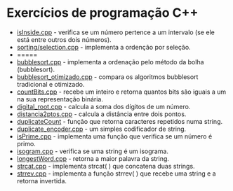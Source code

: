 # Exercícios de programação C++
- <a href="https://github.com/arataca89/Cplusplus/blob/main/isInside.cpp">isInside.cpp</a> - verifica se um número pertence a um intervalo (se ele está entre outros dois números).
- <a href="https://github.com/arataca89/Cplusplus/blob/main/sorting/selection.cpp">sorting/selection.cpp</a> - implementa a ordenção por seleção.
- =====
- <a href="https://github.com/arataca89/Cplusplus/blob/main/bubblesort.cpp">bubblesort.cpp</a> - implementa a ordenação pelo método da bolha (bubblesort).
- <a href="https://github.com/arataca89/Cplusplus/blob/main/bubblesort_otimizado.cpp">bubblesort_otimizado.cpp</a> - compara os algoritmos bubblesort tradicional e otimizado.
- <a href="https://github.com/arataca89/Cplusplus/edit/main/countBits.cpp">countBits.cpp</a> - recebe um inteiro e retorna quantos bits são iguais a um na sua representação binária.
- <a href="https://github.com/arataca89/Cplusplus/edit/main/digital_root.cpp">digital_root.cpp</a> - calcula a soma dos dígitos de um número.
-  <a href="distancia2ptos.cpp">distancia2ptos.cpp</a> - calcula a distância entre dois pontos.
- <a href="https://github.com/arataca89/Cplusplus/blob/main/duplicateCount.cpp">duplicateCount</a> - função que retorna caracteres repetidos numa string.
- <a href="https://github.com/arataca89/Cplusplus/blob/main/duplicate_encoder.cpp">duplicate_encoder.cpp</a> - um simples codificador de string.
- <a href="https://github.com/arataca89/Cplusplus/blob/main/isPrime.cpp">isPrime.cpp</a> - implementa uma função que verifica se um número é primo.
- <a href="https://github.com/arataca89/Cplusplus/blob/main/isogram.cpp">isogram.cpp</a> - verifica se uma string é um isograma.
- <a href="https://github.com/arataca89/Cplusplus/edit/main/longestWord.cpp">longestWord.cpp</a> - retorna a maior palavra da string.
- <a href="https://github.com/arataca89/Cplusplus/edit/main/strcat.cpp">strcat.cpp</a> - implementa strcat( ) que concatena duas strings.
- <a href="https://github.com/arataca89/Cplusplus/blob/main/strrev.cpp">strrev.cpp</a> - implementa a função strrev( ) que recebe uma string e a retorna invertida.
